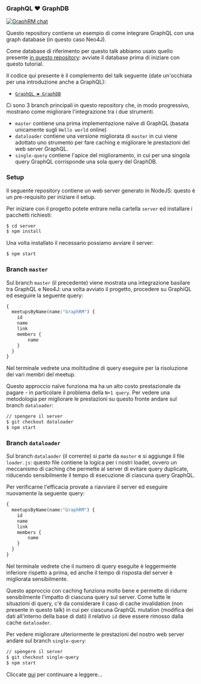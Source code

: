 ### GraphQL ❤️ GraphDB

[![GraphRM chat](http://codegardenroma.herokuapp.com/badge.svg)](http://codegardenroma.herokuapp.com/)

Questo repository contiene un esempio di come integrare GraphQL con una graph database (in questo caso Neo4J).

Come database di riferimento per questo talk abbiamo usato quello presente [in questo repository](https://github.com/GraphRM/workshop-neo4j-docker): avviate il database prima di iniziare con questo tutorial.

Il codice qui presente è il complemento del talk seguente (date un'occhiata per una introduzione anche a GraphQL):

* [`GraphQL ❤️ GraphDB`](https://www.slideshare.net/GraphRM/graphql-graphdb)

Ci sono 3 branch principali in questo repository che, in modo progressivo, mostrano come migliorare l'integrazione tra i due strumenti.

* `master` contiene una prima implementazione naïve di GraphQL (basata unicamente sugli `Hello world` online)
* `dataloader` contiene una versione migliorata di `master` in cui viene adottato uno strumento per fare caching e migliorare le prestazioni del web server GraphQL.
* `single-query` contiene l'apice del miglioramento, in cui per una singola query GraphQL corrisponde una sola query del GraphDB.

### Setup

Il seguente repository contiene un web server generato in NodeJS: questo è un pre-requisito per iniziare il setup.

Per iniziare con il progetto potete entrare nella cartella `server` ed installare i pacchetti richiesti:

```sh
$ cd server
$ npm install
```

Una volta installato il necessario possiamo avviare il server:

```sh
$ npm start
```

### Branch `master`

Sul branch `master` (il precedente) viene mostrata una integrazione basilare tra GraphQL e Neo4J: una volta avviato il progetto, procedere su GraphiQL ed eseguire la seguente query:

```graphql
{
  meetupsByName(name:"GraphRM") {
    id
    name
    link
    members {
        name
    }
  }
}
```

Nel terminale vedrete una moltitudine di query eseguire per la risoluzione dei vari membri del meetup.

Questo approccio naïve funziona ma ha un alto costo prestazionale da pagare - in particolare il problema della `N+1 query`.
Per vedere una metodologia per migliorare le prestazioni su questo fronte andare sul branch `dataloader`:

```sh
// spengere il server
$ git checkout dataloader
$ npm start
```

### Branch `dataloader`

Sul branch `datalaoder` (il corrente) si parte da `master` e si aggiunge il file `loader.js`: questo file contiene la logica per i nostri loader, ovvero un meccanismo di caching che permette al server di evitare query duplicate, riducendo sensibilmente il tempo di esecuzione di ciascuna query GraphQL.

Per verificarne l'efficacia provate a riavviare il server ed eseguire nuovamente la seguente query:

```graphql
{
  meetupsByName(name:"GraphRM") {
    id
    name
    link
    members {
        name
    }
  }
}
```

Nel terminale vedrete che il numero di query eseguite è leggermente inferiore rispetto a prima, ed anche il tempo di risposta del server è migliorata sensibilmente.

Questo approccio con caching funziona molto bene e permette di ridurre sensibilmente l'impatto di ciascuna query sul server. Come tutte le situazioni di query, c'è da considerare il caso di cache invalidation (non presente in questo talk) in cui per ciascuna GraphQL mutation (modifica dei dati all'interno della base di dati) il relativo `id` deve essere rimosso dalla cache `dataloader`.

Per vedere migliorare ulteriormente le prestazioni del nostro web server andare sul branch `single-query`:

```sh
// spengere il server
$ git checkout single-query
$ npm start
```

Cliccate [qui](https://github.com/GraphRM/graphql-graphdb/tree/single-query) per continuare a leggere...
